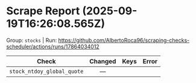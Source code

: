 # Scrape Report (2025-09-19T16:26:08.565Z)

Group: `stocks`  |  Run: https://github.com/AlbertoRoca96/scraping-checks-scheduler/actions/runs/17864034012

| Check | Changed | Keys | Error |
|---|:---:|:--|:--|
| `stock_ntdoy_global_quote` | — |  |  |
